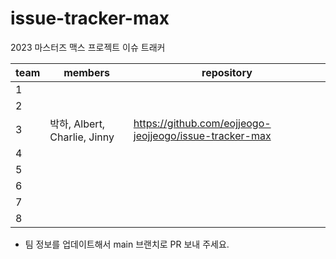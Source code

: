 # issue-tracker-max

2023 마스터즈 맥스 프로젝트 이슈 트래커

| team | members                                        | repository                                       |
| ---- | ---------------------------------------------- | ------------------------------------------------ |
| 1    |                                                |                                                  |
| 2    |                                                |                                                  |
| 3    | 박하, Albert, Charlie, Jinny | https://github.com/eojjeogo-jeojjeogo/issue-tracker-max |
| 4    |  |  |
| 5    |  |  |
| 6    |  |  |
| 7    |  |  |
| 8    |  |  |

* 팀 정보를 업데이트해서 main 브랜치로 PR 보내 주세요.
